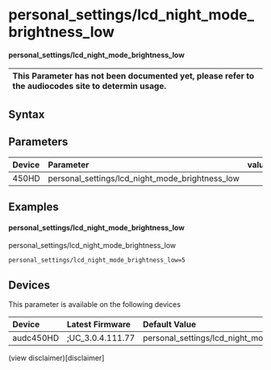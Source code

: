 ﻿---
description: personal_settings/lcd_night_mode_brightness_low
search: false
---

# personal_settings/lcd_night_mode_brightness_low

#### personal_settings/lcd_night_mode_brightness_low


| This Parameter has not been documented yet, please refer to the audiocodes site to determin usage.  | 
| :--- |

## Syntax

## Parameters
|Device|Parameter|value|Description|
|:---|:---|:---|:---|
| 450HD | personal_settings/lcd_night_mode_brightness_low |  |  |

## Examples
#### personal_settings/lcd_night_mode_brightness_low

personal_settings/lcd_night_mode_brightness_low

```
personal_settings/lcd_night_mode_brightness_low=5
```

## Devices
This parameter is available on the following devices

| Device | Latest Firmware | Default Value |
|:---|:---|:---|
| audc450HD | ;UC_3.0.4.111.77 | personal_settings/lcd_night_mode_brightness_low=5 

(view disclaimer)[disclaimer]
